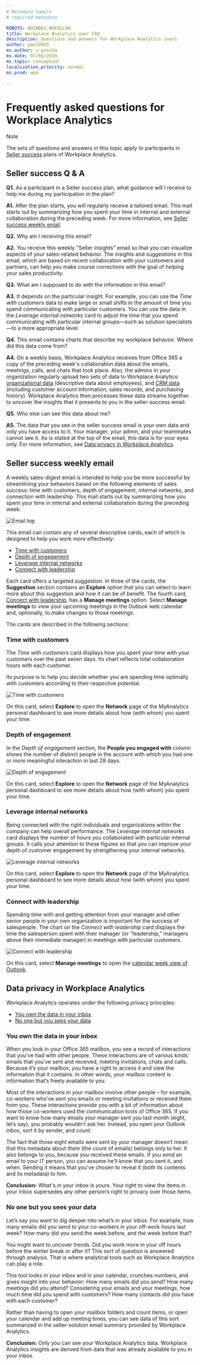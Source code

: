 ```yaml
---
# Metadata Sample
# required metadata

ROBOTS: NOINDEX,NOFOLLOW
title: Workplace Analytics user FAQ
description: Questions and answers for Workplace Analytics users
author: paul9955
ms.author: v-pascha
ms.date: 07/01/2019
ms.topic: conceptual
localization_priority: normal 
ms.prod: wpa

---
```


# Frequently asked questions for Workplace Analytics

> [!Note] 
> The sets of questions and answers in this topic apply to participants in [Seller success](../tutorials/seller-success.md) plans of Workplace Analytics.

## Seller success Q & A

**Q1.** As a participant in a Seller success plan, what guidance will I receive to help me during my participation in the plan?  

<!-- For Madhura, get FWLink to here for use in the product UI -->

**A1.** After the plan starts, you will regularly receive a tailored email. This mail starts out by summarizing how you spent your time in internal and external collaboration during the preceding week. For more information, see [Seller success weekly email](#seller-success-weekly-email).

**Q2.**  Why am I receiving this email?

**A2.** You receive this weekly "Seller insights" email so that you can visualize aspects of your sales-related behavior. The insights and suggestions in this email, which are based on recent collaboration with your customers and partners, can help you make course corrections with the goal of helping your sales productivity.
 
**Q3.** What am I supposed to do with the information in this email?

**A3.** It depends on the particular insight. For example, you can use the _Time with customers_ data to make large or small shifts in the amount of time you spend communicating with particular customers. You can use the data in the _Leverage internal networks_ card to adjust the time that you spend communicating with particular internal groups&mdash;such as solution specialists&mdash;to a more appropriate level.

**Q4.** This email contains charts that describe my workplace behavior. Where did this data come from?

**A4.** On a weekly basis, Workplace Analytics receives from Office 365 a copy of the preceding week's collaboration data about the emails, meetings, calls, and chats that took place. Also, the admins in your organization regularly upload two sets of data to Workplace Analytics: [organizational data](../setup/prepare-organizational-data.md) (descriptive data about employees), and [CRM data](../setup/crm-data-upload.md) (including customer account information, sales records, and purchasing history). Workplace Analytics then processes these data streams together to uncover the insights that it presents to you in the seller-success email.   

**Q5.** Who else can see this data about me? 

**A5.** The data that you see in the seller success email is your own data and only you have access to it. Your manager, your admin, and your teammates cannot see it. As is stated at the top of the email, this data is for your eyes only. For more information, see [Data privacy in Workplace Analytics](#data-privacy-in-workplace-analytics). 

## Seller success weekly email

A weekly sales-digest email is intended to help you be more successful by streamlining your behaviors based on the following elements of sales success: time with customers, depth of engagement, internal networks, and connection with leadership. This mail starts out by summarizing how you spent your time in internal and external collaboration during the preceding week:

![Email top](../images/wpa/tutorials/email-top.png)

This email can contain any of several descriptive cards, each of which is designed to help you work more effectively:

 * [Time with customers](#time-with-customers)
 * [Depth of engagement](#depth-of-engagement)
 * [Leverage internal networks](#leverage-internal-networks)
 * [Connect with leadership](#connect-with-leadership)

Each card offers a targeted suggestion. In three of the cards, the **Suggestion** section contains an **Explore** option that you can select to learn more about this suggestion and how it can be of benefit. The fourth card, [Connect with leadership](#connect-with-leadership), has a **Manage meetings** option. Select **Manage meetings** to view your upcoming meetings in the Outlook web calendar and, optionally, to make changes to those meetings.    

The cards are described in the following sections: 

### Time with customers

The _Time with customers_ card displays how you spent your time with your customers over the past seven days. Its chart reflects total collaboration hours with each customer.

Its purpose is to help you decide whether you are spending time optimally with customers according to their respective potential. 

![Time with customers](../images/wpa/tutorials/time-with-customers.png)
 
On this card, select **Explore** to open the **Network** page of the MyAnalytics personal dashboard to see more details about how (with whom) you spent your time. 

### Depth of engagement

In the _Depth of engagement_ section, the **People you engaged with** column shows the number of distinct people in the account with which you had one or more meaningful interaction in last 28 days.

![Depth of engagement](../images/wpa/tutorials/depth-of-engagement.png)
 
On this card, select **Explore** to open the **Network** page of the MyAnalytics personal dashboard to see more details about how (with whom) you spent your time. 

### Leverage internal networks

Being connected with the right individuals and organizations within the company can help overall performance. The _Leverage internal networks_ card displays the number of hours you collaborated with particular internal groups. It calls your attention to these figures so that you can improve your depth of customer engagement by strengthening your internal networks.

![Leverage internal networks](../images/wpa/tutorials/leverage-internal-networks.png)
 
On this card, select **Explore** to open the **Network** page of the MyAnalytics personal dashboard to see more details about how (with whom) you spent your time. 

### Connect with leadership

Spending time with and getting attention from your manager and other senior people in your own organization is important for the success of salespeople. The chart on the _Connect with leadership_ card displays the time the salesperson spent with their manager (or “leadership,” managers above their immediate manager) in meetings with particular customers.

![Connect with leadership](../images/wpa/tutorials/connect-with-leadership.png)
 
On this card, select **Manage meetings** to open the [calendar week view of Outlook](https://outlook.office.com/calendar/view/week). 

## Data privacy in Workplace Analytics

Workplace Analytics operates under the following privacy principles:

 * [You own the data in your inbox](#you-own-the-data-in-your-inbox)
 * [No one but you sees your data](#no-one-but-you-sees-your-data)

### You own the data in your inbox

When you look in your Office 365 mailbox, you see a record of interactions that you’ve had with other people. These interactions are of various kinds: emails that you’ve sent and received, meeting invitations, chats and calls. Because it’s your mailbox, you have a right to access it and view the information that it contains. In other words, your mailbox content is information that’s freely available to you.

Most of the interactions in your mailbox involve other people – for example, co-workers who’ve sent you emails or meeting invitations or received them from you. These interactions provide you with a bit of information about how those co-workers used the communication tools of Office 365. If you want to know how many emails your manager sent you last month (eight, let’s say), you probably wouldn’t ask her. Instead, you open your Outlook inbox, sort it by sender, and count.

The fact that those eight emails were sent by your manager doesn’t mean that this metadata about them (the count of emails) belongs only to her. It also belongs to you, because you received these emails.
If you send an email to your IT person, you can assume he’ll know that you sent it, and when. Sending it means that you’ve chosen to reveal it (both its contents and its metadata) to him.

**Conclusion:** What's in your inbox is yours. Your right to view the items in your inbox supersedes any other person’s right to privacy over those items.

### No one but you sees your data

Let’s say you want to dig deeper into what’s in your inbox. For example, how many emails did you send to your co-workers in your off-work hours last week? How many did you send the week before, and the week before that?

You might want to uncover trends. Did you work more in your off hours before the winter break or after it? This sort of question is answered through analysis. That is where analytical tools such as Workplace Analytics can play a role.

This tool looks in your inbox and in your calendar, crunches numbers, and gives insight into your behavior: How many emails did you send? How many meetings did you attend? Considering your emails and your meetings, how much time did you spend with customers? How many contacts did you have with each customer?

Rather than having to open your mailbox folders and count items, or open your calendar and add up meeting times, you can see data of this sort summarized in the seller-solution email summary provided by Workplace Analytics. 

**Conclusion:** Only you can see your Workplace Analytics data. Workplace Analytics insights are derived from data that was already available to you in your inbox.